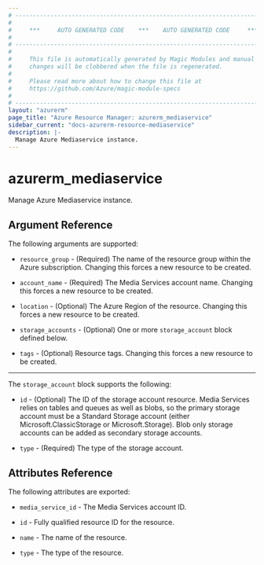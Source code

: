 ```yaml
---
# ----------------------------------------------------------------------------
#
#     ***     AUTO GENERATED CODE    ***    AUTO GENERATED CODE     ***
#
# ----------------------------------------------------------------------------
#
#     This file is automatically generated by Magic Modules and manual
#     changes will be clobbered when the file is regenerated.
#
#     Please read more about how to change this file at
#     https://github.com/Azure/magic-module-specs
#
# ----------------------------------------------------------------------------
layout: "azurerm"
page_title: "Azure Resource Manager: azurerm_mediaservice"
sidebar_current: "docs-azurerm-resource-mediaservice"
description: |-
  Manage Azure Mediaservice instance.
---
```


# azurerm_mediaservice

Manage Azure Mediaservice instance.


## Argument Reference

The following arguments are supported:

* `resource_group` - (Required) The name of the resource group within the Azure subscription. Changing this forces a new resource to be created.

* `account_name` - (Required) The Media Services account name. Changing this forces a new resource to be created.

* `location` - (Optional) The Azure Region of the resource. Changing this forces a new resource to be created.

* `storage_accounts` - (Optional) One or more `storage_account` block defined below.

* `tags` - (Optional) Resource tags. Changing this forces a new resource to be created.

---

The `storage_account` block supports the following:

* `id` - (Optional) The ID of the storage account resource. Media Services relies on tables and queues as well as blobs, so the primary storage account must be a Standard Storage account (either Microsoft.ClassicStorage or Microsoft.Storage). Blob only storage accounts can be added as secondary storage accounts.

* `type` - (Required) The type of the storage account.

## Attributes Reference

The following attributes are exported:

* `media_service_id` - The Media Services account ID.

* `id` - Fully qualified resource ID for the resource.

* `name` - The name of the resource.

* `type` - The type of the resource.
